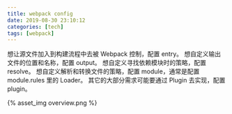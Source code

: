 ```yaml
---
title: webpack config
date: 2019-08-30 23:10:12
categories: [tech]
tags: [webpack]
---
```


想让源文件加入到构建流程中去被 Webpack 控制，配置 entry。
想自定义输出文件的位置和名称，配置 output。
想自定义寻找依赖模块时的策略，配置 resolve。
想自定义解析和转换文件的策略，配置 module，通常是配置 module.rules 里的 Loader。
其它的大部分需求可能要通过 Plugin 去实现，配置 plugin。

<escape><!-- more --></escape>

{% asset_img overview.png %}
